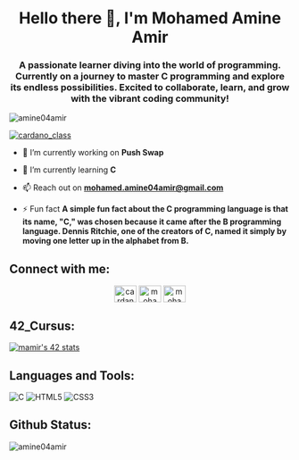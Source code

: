 <h1 align="center">Hello there 👋, I'm Mohamed Amine Amir</h1>
<h3 align="center">A passionate learner diving into the world of programming. Currently on a journey to master C programming and explore its endless possibilities. Excited to collaborate, learn, and grow with the vibrant coding community!</h3>

<p align="left"> <img src="https://komarev.com/ghpvc/?username=amine04amir&label=Profile%20views&color=0e75b6&style=flat" alt="amine04amir" /> </p>

<p align="left"> <a href="https://twitter.com/cardano_class" target="blank"><img src="https://img.shields.io/twitter/follow/cardano_class?logo=twitter&style=for-the-badge" alt="cardano_class" /></a> </p>

- 🔭 I’m currently working on **Push Swap**

- 🌱 I’m currently learning ****C****

- 📫 Reach out on **mohamed.amine04amir@gmail.com**

- ⚡ Fun fact **A simple fun fact about the C programming language is that its name, "C," was chosen because it came after the B programming language. Dennis Ritchie, one of the creators of C, named it simply by moving one letter up in the alphabet from B.**

## Connect with me:

<p align="center">
<a href="https://twitter.com/cardano_class" target="blank"><img align="center" src="https://raw.githubusercontent.com/rahuldkjain/github-profile-readme-generator/master/src/images/icons/Social/twitter.svg" alt="cardano_class" height="30" width="40" /></a>
<a href="https://linkedin.com/in/mohamedamineamir" target="blank"><img align="center" src="https://raw.githubusercontent.com/rahuldkjain/github-profile-readme-generator/master/src/images/icons/Social/linked-in-alt.svg" alt="mohamedamineamir" height="30" width="40" /></a>
<a href="https://instagram.com/mohamed.a.amir/" target="blank"><img align="center" src="https://raw.githubusercontent.com/rahuldkjain/github-profile-readme-generator/master/src/images/icons/Social/instagram.svg" alt="mohamed.a.amir/" height="30" width="40" /></a>
</p>

## 42_Cursus:
<a href="https://github.com/oakoudad/badge42"><img src="https://badge.mediaplus.ma/greenbinary/mamir" alt="mamir's 42 stats" /></a>

## Languages and Tools:
![C](https://img.shields.io/badge/C-00599C?style=for-the-badge&logo=c&logoColor=white)
![HTML5](https://img.shields.io/badge/HTML5-E34F26?style=for-the-badge&logo=html5&logoColor=white)
![CSS3](https://img.shields.io/badge/CSS3-1572B6?style=for-the-badge&logo=css3&logoColor=white)

## Github Status:
<p><img align="center" src="https://github-readme-stats.vercel.app/api/top-langs?username=amine04amir&show_icons=true&theme=dark&locale=en&layout=compact" alt="amine04amir" /></p>
